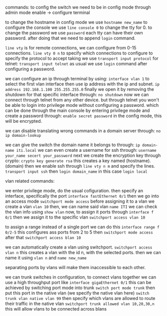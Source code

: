 commands:
to config the switch we need to be in config mode through admin mode
enable -> configure terminal

to change the hostname in config mode we use `hostname new_name`
to configure the console we use `line console 0` to change the tty for 0.
to change the password we use `password` each tty can have their own password.
after doing that we need to append `login` command.

`line vty` is for remote connections, we can configure from 0-15 connections.
`line vty 0 n` to specify which connections to configure
to specify the protocol to accept taking we use `transport input protocol`
for telnet:
`transport input telnet`
as usual we use `login` command after configuring a password.

we can configure an ip through terminal by using:
`interface vlan 1` to select the first vlan interface
then use ip address with the ip and subnet.
`ip address 192.168.1.100 255.255.255.0`
finally we open it by removing the shutdown for that specific interface through:
`no shutdown`
now we can connect through telnet from any other device.
but through telnet you won't be able to login into privilege mode without configuring a password.
which can be done through the main console by entering privilege mode and create a password through:
`enable secret password`
in the config mode, this will be encrypted.

we can disable translating wrong commands in a domain server through:
`no ip domain-lookup`

we can give the switch the domain name it belongs to through:
`ip domain-name iti.local`
we can even create a username for ssh through:
`username your_name secert your_password`
next we create the encryption key through crypto:
`crypto key generate rsa`
this creates a key named (hostname).(domain)
then we enable ssh through `line vty n m` and specify the lines.
`transport input ssh` then `login domain_name` in this case `login local`

vlan related commands:

we enter privilege mode, do the usual cofiguration.
then specify an interface, specifically the port
`interface fastEthernet 0/1`
then we go into an access mode
`switchport mode access`
before assigning it to a vlan we create a vlan
`vlan 10`
then, we can name said vlan
`name ITI`
we can check the vlan info using `show vlan`
now, to assign it ports through `interface f 0/1`
then we assign it to the specific vlan
`switchport access vlan 10`

to assign a range instead of a single port we can do this
`interface range f 0/2-5` this configures ass ports from 2 to 5
then `switchport mode access` after that `switchport access blan 10`

we can automatically create a vlan using switchport.
`switchport access vlan n` this creates a vlan with the id n, with the selected ports.
then we can name it using `vlan n` and `name new_name`

separating ports by vlans will make them inaccessible to each other.

we can trunk switches in configuration, to connect vlans together
we can use a high throughput port like
`interface gigaEthernet 0/1`
this can be achieved by switching port mode into trunk
`switch port mode trunk`
then put this port in the native vlan (we specify the native vlan here)
`switch trunk vlan native vlan 99`
then specify which vlans are allowed to route their traffic in the native vlan
`switchport trunk allowed vlan 10,20,30,n`
this will allow vlans to be connected across blans
